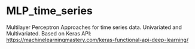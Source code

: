 # MLP_time_series
Multilayer Perceptron Approaches for time series data. Univariated and Multivariated. Based on Keras API: https://machinelearningmastery.com/keras-functional-api-deep-learning/

